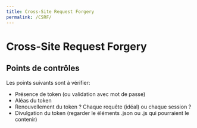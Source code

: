 ```yaml
---
title: Cross-Site Request Forgery
permalink: /CSRF/
---
```


# Cross-Site Request Forgery

## Points de contrôles

Les points suivants sont à vérifier:

- Présence de token (ou validation avec mot de passe)
- Aléas du token
- Renouvellement du token ? Chaque requête (idéal) ou chaque session ?
- Divulgation du token (regarder le éléments .json ou .js qui pourraient le contenir)
